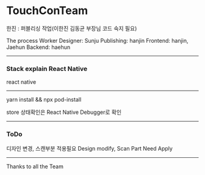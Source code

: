 # TouchConTeam
한진 : 퍼블리싱 작업(이한진 김동균 부장님 코드 숙지 필요)

The process Worker
Designer: Sunju
Publishing: hanjin
Frontend: hanjin, Jaehun
Backend: haehun

---
### Stack explain React Native
react native

---
yarn install && npx pod-install

store 상태확인은 React Native Debugger로 확인

---
### ToDo
디자인 변경, 스캔부분 적용필요
Design modify, Scan Part Need Apply

---
Thanks to all the Team 
  
 
